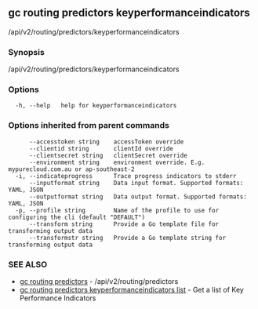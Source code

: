 ## gc routing predictors keyperformanceindicators

/api/v2/routing/predictors/keyperformanceindicators

### Synopsis

/api/v2/routing/predictors/keyperformanceindicators

### Options

```
  -h, --help   help for keyperformanceindicators
```

### Options inherited from parent commands

```
      --accesstoken string    accessToken override
      --clientid string       clientId override
      --clientsecret string   clientSecret override
      --environment string    environment override. E.g. mypurecloud.com.au or ap-southeast-2
  -i, --indicateprogress      Trace progress indicators to stderr
      --inputformat string    Data input format. Supported formats: YAML, JSON
      --outputformat string   Data output format. Supported formats: YAML, JSON
  -p, --profile string        Name of the profile to use for configuring the cli (default "DEFAULT")
      --transform string      Provide a Go template file for transforming output data
      --transformstr string   Provide a Go template string for transforming output data
```

### SEE ALSO

* [gc routing predictors](gc_routing_predictors.html)	 - /api/v2/routing/predictors
* [gc routing predictors keyperformanceindicators list](gc_routing_predictors_keyperformanceindicators_list.html)	 - Get a list of Key Performance Indicators


